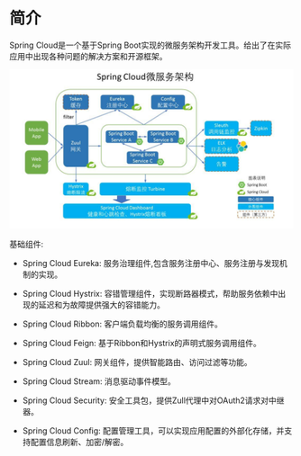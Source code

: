 # 简介

Spring Cloud是一个基于Spring Boot实现的微服务架构开发工具。给出了在实际应用中出现各种问题的解决方案和开源框架。

![架构图](./image/spring_cloud.png)

基础组件:

- Spring Cloud Eureka: 服务治理组件,包含服务注册中心、服务注册与发现机制的实现。

- Spring Cloud Hystrix: 容错管理组件，实现断路器模式，帮助服务依赖中出现的延迟和为故障提供强大的容错能力。

- Spring Cloud Ribbon: 客户端负载均衡的服务调用组件。

- Spring Cloud Feign: 基于Ribbon和Hystrix的声明式服务调用组件。

- Spring Cloud Zuul: 网关组件，提供智能路由、访问过滤等功能。

- Spring Cloud Stream: 消息驱动事件模型。

- Spring Cloud Security: 安全工具包，提供Zull代理中对OAuth2请求对中继器。

- Spring Cloud Config: 配置管理工具，可以实现应用配置的外部化存储，并支持配置信息刷新、加密/解密。